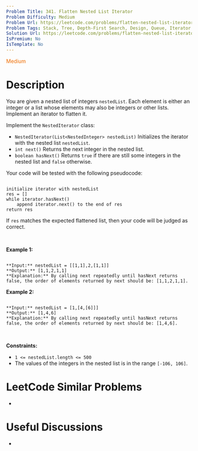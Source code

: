 ```yaml
---
Problem Title: 341. Flatten Nested List Iterator
Problem Difficulty: Medium
Problem Url: https://leetcode.com/problems/flatten-nested-list-iterator/
Problem Tags: Stack, Tree, Depth-First Search, Design, Queue, Iterator
Solution Url: https://leetcode.com/problems/flatten-nested-list-iterator/solution/
IsPremium: No
IsTemplate: No
---
```


<span style="color: rgb(239, 108, 0);">Medium</span>

# Description

You are given a nested list of integers `nestedList`. Each element is either an integer or a list whose elements may also be integers or other lists. Implement an iterator to flatten it.


Implement the `NestedIterator` class:


* `NestedIterator(List<NestedInteger> nestedList)` Initializes the iterator with the nested list `nestedList`.
* `int next()` Returns the next integer in the nested list.
* `boolean hasNext()` Returns `true` if there are still some integers in the nested list and `false` otherwise.


Your code will be tested with the following pseudocode:



```

initialize iterator with nestedList
res = []
while iterator.hasNext()
    append iterator.next() to the end of res
return res

```

If `res` matches the expected flattened list, then your code will be judged as correct.


 


**Example 1:**



```

**Input:** nestedList = [[1,1],2,[1,1]]
**Output:** [1,1,2,1,1]
**Explanation:** By calling next repeatedly until hasNext returns false, the order of elements returned by next should be: [1,1,2,1,1].

```

**Example 2:**



```

**Input:** nestedList = [1,[4,[6]]]
**Output:** [1,4,6]
**Explanation:** By calling next repeatedly until hasNext returns false, the order of elements returned by next should be: [1,4,6].

```

 


**Constraints:**


* `1 <= nestedList.length <= 500`
* The values of the integers in the nested list is in the range `[-106, 106]`.




# LeetCode Similar Problems

- []()

# Useful Discussions

- []()
